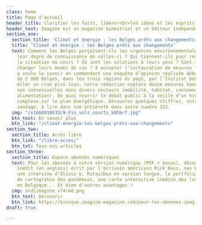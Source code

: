 ```yaml
---
class: home
title: Page d'accueil
header_title: Clarifier les faits, libérer<br>les idées et les esprits
header_text: Imagine est un magazine bimestriel et un éditeur indépendant depuis 2001.
section_one:
  section_title: 'Climat et énergie : les Belges prêts aux changements'
  title: 'Climat et énergie : les Belges prêts aux changements'
  text: Comment les Belges perçoivent-ils les urgences environnementales ? Quel est
    leur degré de connaissance de celles-ci ? Qui tiennent-ils pour responsables de
    la situation en cours ? Où sont les solutions à leurs yeux ? Sont-ils prêts à
    changer leurs modes de vie ? A accepter l’instauration de mesures fortes ? Imagine
    a voulu le savoir en commandant une enquête d’opinion réalisée début octobre auprès
    de 2 000 Belges, dans les trois régions du pays, par l’Institut Dedicated. Pour
    aller un cran plus loin, notre rédaction explore douze mesures basculantes et
    non consensuelles dans divers secteurs (mobilité, habitat, consommation, énergie,
    alimentation). De quoi nourrir le débat public à la veille d’un hiver qui s’annonce
    complexe sur le plan énergétique. Découvrez quelques chiffres, extraits de ce
    sondage, à lire dans son entièreté dans notre numéro 153.
  img: "/v1668018633/9_Fin_vols_courts_k8hbrf.jpg"
  btn_text: En savoir plus
  btn_link: "/climat-energie-les-belges-prets-aux-changements"
section_two:
  section_title: Accès libre
  btn_link: "/libre-acces/"
  btn_txt: Tous nos articles
section_three:
  section_title: Espace abonnés numériques
  text: Pour les abonnés à notre version numérique (PDF + bonus), découvrez un texte
    inédit (en anglais) écrit par l'écrivain américain Rick Bass, nos baromètres égalité-diversité,
    une interview d'Olivia U. Rutazibwa en version longue, le portfolio d'un projet
    de cartograhie des pandémies, une carte interactive inédite des luttes environnementales
    en Belgique... Et bien d'autres avantages !
  img: ordiimagine_xf4rmd.png
  btn_text: Découvrir
  btn_link: https://kiosque.imagine-magazine.com/pour-les-abonnes-imagine/
draft: true

---
```


